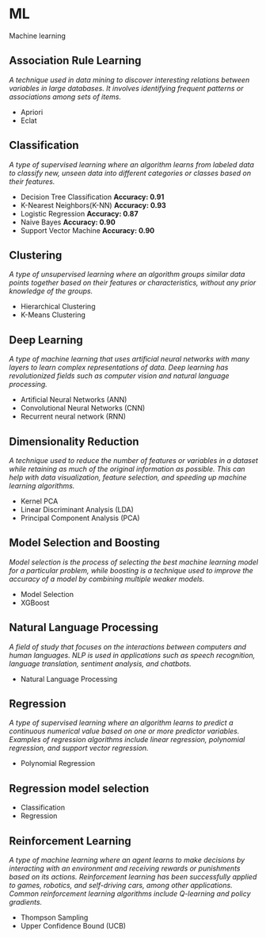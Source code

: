 # ML
Machine learning

## Association Rule Learning
*A technique used in data mining to discover interesting relations between variables in large databases. It involves identifying frequent patterns or associations among sets of items.*
- Apriori
- Eclat

## Classification
*A type of supervised learning where an algorithm learns from labeled data to classify new, unseen data into different categories or classes based on their features.*
- Decision Tree Classification  **Accuracy: 0.91**
- K-Nearest Neighbors(K-NN)     **Accuracy: 0.93**
- Logistic Regression           **Accuracy: 0.87**
- Naive Bayes                   **Accuracy: 0.90**
- Support Vector Machine        **Accuracy: 0.90**

## Clustering
*A type of unsupervised learning where an algorithm groups similar data points together based on their features or characteristics, without any prior knowledge of the groups.*
- Hierarchical Clustering
- K-Means Clustering

## Deep Learning
*A type of machine learning that uses artificial neural networks with many layers to learn complex representations of data. Deep learning has revolutionized fields such as computer vision and natural language processing.*
- Artificial Neural Networks (ANN)
- Convolutional Neural Networks (CNN)
- Recurrent neural network (RNN)

## Dimensionality Reduction
*A technique used to reduce the number of features or variables in a dataset while retaining as much of the original information as possible. This can help with data visualization, feature selection, and speeding up machine learning algorithms.*
- Kernel PCA
- Linear Discriminant Analysis (LDA)
- Principal Component Analysis (PCA)

## Model Selection and Boosting
*Model selection is the process of selecting the best machine learning model for a particular problem, while boosting is a technique used to improve the accuracy of a model by combining multiple weaker models.*
- Model Selection
- XGBoost

## Natural Language Processing
*A field of study that focuses on the interactions between computers and human languages. NLP is used in applications such as speech recognition, language translation, sentiment analysis, and chatbots.*
- Natural Language Processing

## Regression
*A type of supervised learning where an algorithm learns to predict a continuous numerical value based on one or more predictor variables. Examples of regression algorithms include linear regression, polynomial regression, and support vector regression.*
- Polynomial Regression

## Regression model selection
- Classification
- Regression

## Reinforcement Learning
*A type of machine learning where an agent learns to make decisions by interacting with an environment and receiving rewards or punishments based on its actions. Reinforcement learning has been successfully applied to games, robotics, and self-driving cars, among other applications. Common reinforcement learning algorithms include Q-learning and policy gradients.*
- Thompson Sampling
- Upper Confidence Bound (UCB)
